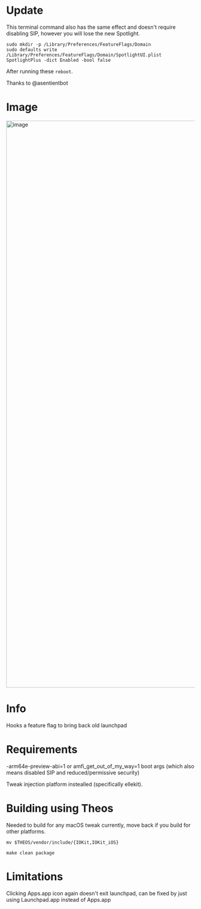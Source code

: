 # Update
This terminal command also has the same effect and doesn't require disabling SIP, however you will lose the new Spotlight.

``` 
sudo mkdir -p /Library/Preferences/FeatureFlags/Domain
sudo defaults write /Library/Preferences/FeatureFlags/Domain/SpotlightUI.plist SpotlightPlus -dict Enabled -bool false
```

After running these `reboot`.

Thanks to @asentientbot

# Image
<img width="1512" alt="image" src="https://github.com/user-attachments/assets/79a33d39-59c9-4db2-8453-8f4acf447a7a" />

# Info 
Hooks a feature flag to bring back old launchpad

# Requirements
-arm64e-preview-abi=1 or amfi_get_out_of_my_way=1 boot args (which also means disabled SIP and reduced/permissive security)

Tweak injection platform instealled (specifically ellekit).

# Building using Theos

Needed to build for any macOS tweak currently, move back if you build for other platforms.

`mv $THEOS/vendor/include/{IOKit,IOKit_iOS}`

`make clean package`

# Limitations
Clicking Apps.app icon again doesn't exit launchpad, can be fixed by just using Launchpad.app instead of Apps.app
